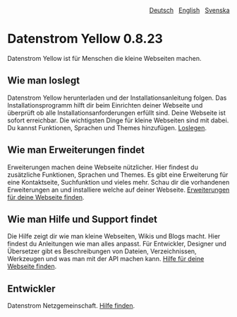 <p align="right"><a href="README-de.md">Deutsch</a> &nbsp; <a href="README.md">English</a> &nbsp; <a href="README-sv.md">Svenska</a></p>

# Datenstrom Yellow 0.8.23

Datenstrom Yellow ist für Menschen die kleine Webseiten machen. 

## Wie man loslegt

Datenstrom Yellow herunterladen und der Installationsanleitung folgen. Das Installationsprogramm hilft dir beim Einrichten deiner Webseite und überprüft ob alle Installationsanforderungen erfüllt sind. Deine Webseite ist sofort erreichbar. Die wichtigsten Dinge für kleine Webseiten sind mit dabei. Du kannst Funktionen, Sprachen und Themes hinzufügen. [Loslegen](https://datenstrom.se/de/yellow/help/how-to-get-started).

## Wie man Erweiterungen findet

Erweiterungen machen deine Webseite nützlicher. Hier findest du zusätzliche Funktionen, Sprachen und Themes. Es gibt eine Erweiterung für eine Kontaktseite, Suchfunktion und vieles mehr. Schau dir die vorhandenen Erweiterungen an und installiere welche auf deiner Webseite. [Erweiterungen für deine Webseite finden](https://datenstrom.se/de/yellow/extensions/).

## Wie man Hilfe und Support findet

Die Hilfe zeigt dir wie man kleine Webseiten, Wikis und Blogs macht. Hier findest du Anleitungen wie man alles anpasst. Für Entwickler, Designer und Übersetzer gibt es Beschreibungen von Dateien, Verzeichnissen, Werkzeugen und was man mit der API machen kann. [Hilfe für deine Webseite finden](https://datenstrom.se/de/yellow/help/).

## Entwickler

Datenstrom Netzgemeinschaft. [Hilfe finden](https://datenstrom.se/de/yellow/help/).
